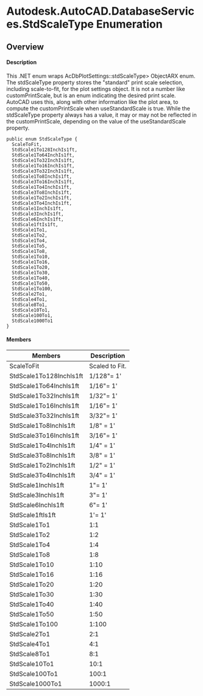 # Autodesk.AutoCAD.DatabaseServices.StdScaleType Enumeration

## Overview

#### Description
This .NET enum wraps AcDbPlotSettings::stdScaleType> ObjectARX enum. 
The stdScaleType property stores the "standard" print scale selection, including scale-to-fit, for the plot settings object. It is not a number like customPrintScale, but is an enum indicating the desired print scale. AutoCAD uses this, along with other information like the plot area, to compute the customPrintScale when useStandardScale is true. While the stdScaleType property always has a value, it may or may not be reflected in the customPrintScale, depending on the value of the useStandardScale property.
```text
public enum StdScaleType {
  ScaleToFit,
  StdScale1To128InchIs1ft,
  StdScale1To64InchIs1ft,
  StdScale1To32InchIs1ft,
  StdScale1To16InchIs1ft,
  StdScale3To32InchIs1ft,
  StdScale1To8InchIs1ft,
  StdScale3To16InchIs1ft,
  StdScale1To4InchIs1ft,
  StdScale3To8InchIs1ft,
  StdScale1To2InchIs1ft,
  StdScale3To4InchIs1ft,
  StdScale1InchIs1ft,
  StdScale3InchIs1ft,
  StdScale6InchIs1ft,
  StdScale1ftIs1ft,
  StdScale1To1,
  StdScale1To2,
  StdScale1To4,
  StdScale1To5,
  StdScale1To8,
  StdScale1To10,
  StdScale1To16,
  StdScale1To20,
  StdScale1To30,
  StdScale1To40,
  StdScale1To50,
  StdScale1To100,
  StdScale2To1,
  StdScale4To1,
  StdScale8To1,
  StdScale10To1,
  StdScale100To1,
  StdScale1000To1
}
```

#### Members

| Members | Description |
| --- | --- |
| ScaleToFit | Scaled to Fit. |
| StdScale1To128InchIs1ft | 1/128"= 1' |
| StdScale1To64InchIs1ft | 1/16"= 1' |
| StdScale1To32InchIs1ft | 1/32"= 1' |
| StdScale1To16InchIs1ft | 1/16"= 1' |
| StdScale3To32InchIs1ft | 3/32"= 1' |
| StdScale1To8InchIs1ft | 1/8" = 1' |
| StdScale3To16InchIs1ft | 3/16"= 1' |
| StdScale1To4InchIs1ft | 1/4" = 1' |
| StdScale3To8InchIs1ft | 3/8" = 1' |
| StdScale1To2InchIs1ft | 1/2" = 1' |
| StdScale3To4InchIs1ft | 3/4" = 1' |
| StdScale1InchIs1ft | 1"= 1' |
| StdScale3InchIs1ft | 3"= 1' |
| StdScale6InchIs1ft | 6"= 1' |
| StdScale1ftIs1ft | 1'= 1' |
| StdScale1To1 | 1:1 |
| StdScale1To2 | 1:2 |
| StdScale1To4 | 1:4 |
| StdScale1To8 | 1:8 |
| StdScale1To10 | 1:10 |
| StdScale1To16 | 1:16 |
| StdScale1To20 | 1:20 |
| StdScale1To30 | 1:30 |
| StdScale1To40 | 1:40 |
| StdScale1To50 | 1:50 |
| StdScale1To100 | 1:100 |
| StdScale2To1 | 2:1 |
| StdScale4To1 | 4:1 |
| StdScale8To1 | 8:1 |
| StdScale10To1 | 10:1 |
| StdScale100To1 | 100:1 |
| StdScale1000To1 | 1000:1 |